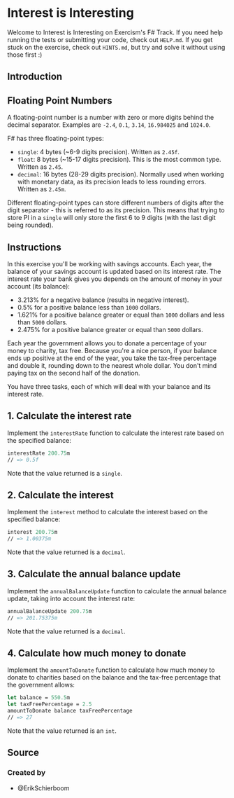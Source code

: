 # Interest is Interesting

Welcome to Interest is Interesting on Exercism's F# Track.
If you need help running the tests or submitting your code, check out `HELP.md`.
If you get stuck on the exercise, check out `HINTS.md`, but try and solve it without using those first :)

## Introduction

## Floating Point Numbers

A floating-point number is a number with zero or more digits behind the decimal separator. Examples are `-2.4`, `0.1`, `3.14`, `16.984025` and `1024.0`.

F# has three floating-point types:

- `single`: 4 bytes (~6-9 digits precision). Written as `2.45f`.
- `float`: 8 bytes (~15-17 digits precision). This is the most common type. Written as `2.45`.
- `decimal`: 16 bytes (28-29 digits precision). Normally used when working with monetary data, as its precision leads to less rounding errors. Written as `2.45m`.

Different floating-point types can store different numbers of digits after the digit separator - this is referred to as its precision. This means that trying to store PI in a `single` will only store the first 6 to 9 digits (with the last digit being rounded).

## Instructions

In this exercise you'll be working with savings accounts. Each year, the balance of your savings account is updated based on its interest rate. The interest rate your bank gives you depends on the amount of money in your account (its balance):

- 3.213% for a negative balance (results in negative interest).
- 0.5% for a positive balance less than `1000` dollars.
- 1.621% for a positive balance greater or equal than `1000` dollars and less than `5000` dollars.
- 2.475% for a positive balance greater or equal than `5000` dollars.

Each year the government allows you to donate a percentage of your money to charity, tax free. Because you're a nice person, if your balance ends up positive at the end of the year, you take the tax-free percentage and double it, rounding down to the nearest whole dollar.  You don't mind paying tax on the second half of the donation.

You have three tasks, each of which will deal with your balance and its interest rate.

## 1. Calculate the interest rate

Implement the `interestRate` function to calculate the interest rate based on the specified balance:

```fsharp
interestRate 200.75m
// => 0.5f
```

Note that the value returned is a `single`.

## 2. Calculate the interest

Implement the `interest` method to calculate the interest based on the specified balance:

```fsharp
interest 200.75m
// => 1.00375m
```

Note that the value returned is a `decimal`.

## 3. Calculate the annual balance update

Implement the `annualBalanceUpdate` function to calculate the annual balance update, taking into account the interest rate:

```fsharp
annualBalanceUpdate 200.75m
// => 201.75375m
```

Note that the value returned is a `decimal`.

## 4. Calculate how much money to donate

Implement the `amountToDonate` function to calculate how much money to donate to charities based on the balance and the tax-free percentage that the government allows:

```fsharp
let balance = 550.5m
let taxFreePercentage = 2.5
amountToDonate balance taxFreePercentage
// => 27
```

Note that the value returned is an `int`.

## Source

### Created by

- @ErikSchierboom